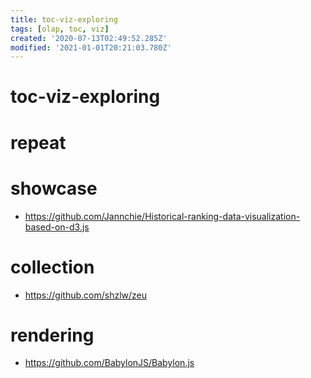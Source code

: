 ```yaml
---
title: toc-viz-exploring
tags: [olap, toc, viz]
created: '2020-07-13T02:49:52.285Z'
modified: '2021-01-01T20:21:03.780Z'
---
```


# toc-viz-exploring

# repeat

# showcase

- https://github.com/Jannchie/Historical-ranking-data-visualization-based-on-d3.js

# collection

- https://github.com/shzlw/zeu

# rendering

- https://github.com/BabylonJS/Babylon.js
